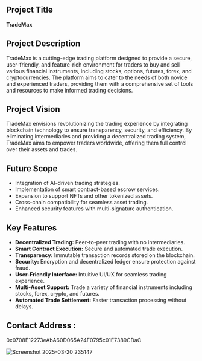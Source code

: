 ## Project Title
**TradeMax**

## Project Description
TradeMax is a cutting-edge trading platform designed to provide a secure, user-friendly, and feature-rich environment for traders to buy and sell various financial instruments, including stocks, options, futures, forex, and cryptocurrencies. The platform aims to cater to the needs of both novice and experienced traders, providing them with a comprehensive set of tools and resources to make informed trading decisions.

## Project Vision
TradeMax envisions revolutionizing the trading experience by integrating blockchain technology to ensure transparency, security, and efficiency. By eliminating intermediaries and providing a decentralized trading system, TradeMax aims to empower traders worldwide, offering them full control over their assets and trades.

## Future Scope
- Integration of AI-driven trading strategies.
- Implementation of smart contract-based escrow services.
- Expansion to support NFTs and other tokenized assets.
- Cross-chain compatibility for seamless asset trading.
- Enhanced security features with multi-signature authentication.

## Key Features
- **Decentralized Trading:** Peer-to-peer trading with no intermediaries.
- **Smart Contract Execution:** Secure and automated trade execution.
- **Transparency:** Immutable transaction records stored on the blockchain.
- **Security:** Encryption and decentralized ledger ensure protection against fraud.
- **User-Friendly Interface:** Intuitive UI/UX for seamless trading experience.
- **Multi-Asset Support:** Trade a variety of financial instruments including stocks, forex, crypto, and futures.
- **Automated Trade Settlement:** Faster transaction processing without delays.

## Contact Address :
0x0708E12273eAbA60D065A24F0795c01E7389CDaC


![Screenshot 2025-03-20 235147](https://github.com/user-attachments/assets/93b1c497-d685-4a26-8f84-eaa5f4e4df07)

